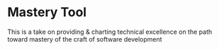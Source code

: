 # Mastery Tool

This is a take on providing & charting technical excellence on the path toward mastery of the craft of software development
